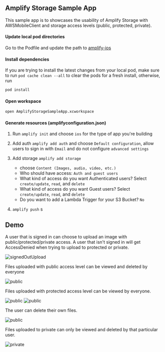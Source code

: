 ## Amplify Storage Sample App

This sample app is to showcases the usability of Amplify Storage with AWSMobileClient and storage access levels (public, protected, private).

#### Update local pod directories

Go to the Podfile and update the path to [amplify-ios](https://github.com/aws-amplify/amplify-ios)

#### Install dependencies

If you are trying to install the latest changes from your local pod, make sure to run `pod cache clean --all` to clear the pods for a fresh install, otherwise, run

```bash
pod install
```

#### Open workspace

```bash
open AmplifyStorageSampleApp.xcworkspace
```

#### Generate resources (amplifyconfiguration.json)

1. Run `amplify init` and choose `ios` for the type of app you're building

2. Add auth `amplify add auth` and choose `Default configuration`, allow users to sign in with `Email` and do not configure `advanced settings`

3. Add storage `amplify add storage` 
    * choose `Content (Images, audio, video, etc.)`
    * Who should have access: `Auth and guest users`
    * What kind of access do you want Authenticated users? Select `create/update`, `read`, and `delete`
    * What kind of access do you want Guest users? Select `create/update`, `read`, and `delete`
    * Do you want to add a Lambda Trigger for your S3 Bucket? `No`

4. `amplify push`
s
## Demo

A user that is signed in can choose to upload an image with public/protected/private access. A user that isn't signed in will get AccessDenied when trying to upload to protected or private.

![signedOutUpload](demo_images/signedOutUpload.png)

Files uploaded with public access level can be viewed and deleted by everyone

![public](demo_images/public.png)

Files uploaded with protected access level can be viewed by everyone.

![public](demo_images/protected1.png)
![public](demo_images/protected2.png)

The user can delete their own files.

![public](demo_images/protected3.png)

Files uploaded to private can only be viewed and deleted by that particular user.

![private](demo_images/private.png)


